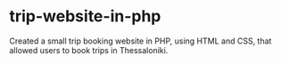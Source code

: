 # trip-website-in-php
Created a small trip booking website in PHP, using HTML and CSS, that allowed users to book trips in Thessaloniki.

